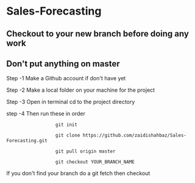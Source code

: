 # Sales-Forecasting


## Checkout to your new branch before doing any work

## Don't put anything on master

Step -1 Make a Github account if don't have yet

Step -2 Make a local folder on your machine for the project

Step -3 Open in terminal cd to the project directory 


step -4 Then run these in order


                      git init

                      git clone https://github.com/zaidishahbaz/Sales-Forecasting.git

                      git pull origin master

                      git checkout YOUR_BRANCH_NAME 


If you don't find your branch do a git fetch then checkout 



